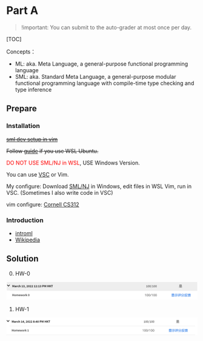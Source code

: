 # Part A

> !important: You can submit to the auto-grader at most once per day.

[TOC]

Concepts：
* ML: aka. Meta Language, a general-purpose functional programming language
* SML: aka. Standard Meta Language, a general-purpose modular functional
  programming language with compile-time type checking and type inference

## Prepare

### Installation

<s>[sml dev setup in vim](https://blog.jez.io/sml-dev-setup/)</s>

<s>Follow [guide](http://www.smlnj.org/dist/working/110.95/install.html) if you use WSL Ubuntu.</s>

<font color=red>DO NOT USE SML/NJ in WSL</font>, USE Windows Version.

You can use [VSC](https://marketplace.visualstudio.com/items?itemName=vrjuliao.sml-environment) or Vim.

My configure: Download [SML/NJ](https://www.smlnj.org/) in Windows, edit files in WSL Vim, run in VSC. (Sometimes I also write code in VSC)

vim configure: [Cornell CS312](http://www.cs.cornell.edu/courses/cs312/2006fa/software/vimfiles.tar.gz)

### Introduction

* [introml](https://cs.lmu.edu/~ray/notes/introml/)
* [Wikipedia](https://en.wikipedia.org/wiki/Standard_ML)

## Solution

0. HW-0

![hw0](./img/hw0.png)

1. HW-1

![hw1](./img/hw1.png)
